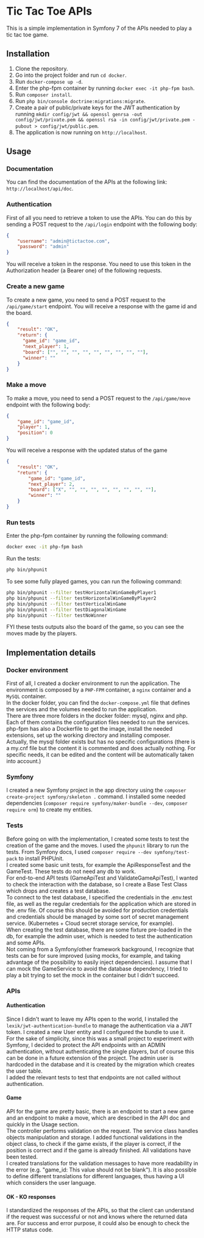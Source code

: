 # Tic Tac Toe APIs
This is a simple implementation in Symfony 7 of the APIs needed to play a tic tac toe game.

## Installation
1. Clone the repository.
2. Go into the project folder and run `cd docker`.
3. Run `docker-compose up -d`.
4. Enter the php-fpm container by running `docker exec -it php-fpm bash`.
5. Run `composer install`.
6. Run `php bin/console doctrine:migrations:migrate`.
7. Create a pair of public/private keys for the JWT authentication by running `mkdir config/jwt && openssl genrsa -out config/jwt/private.pem && openssl rsa -in config/jwt/private.pem -pubout > config/jwt/public.pem`.
8. The application is now running on `http://localhost`.

## Usage

### Documentation
You can find the documentation of the APIs at the following link: `http://localhost/api/doc`.

### Authentication
First of all you need to retrieve a token to use the APIs. You can do this by sending a POST request to the `/api/login` endpoint with the following body:
```json
{
    "username": "admin@tictactoe.com",
    "password": "admin"
}
```
You will receive a token in the response. You need to use this token in the Authorization header (a Bearer one) of the following requests. <br/>

### Create a new game
To create a new game, you need to send a POST request to the `/api/game/start` endpoint.
You will receive a response with the game id and the board. <br/>
```json
{
    "result": "OK",
    "return": {
      "game_id": "game_id",
      "next_player": 1,
      "board": ["", "", "", "", "", "", "", "", ""],
      "winner": ""
    }
}
```
### Make a move
To make a move, you need to send a POST request to the `/api/game/move` endpoint with the following body:
```json
{
    "game_id": "game_id",
    "player": 1,
    "position": 0
}
```
You will receive a response with the updated status of the game
```json
{
    "result": "OK",
    "return": {
        "game_id": "game_id",
        "next_player": 2,
        "board": ["X", "", "", "", "", "", "", "", ""],
        "winner": ""
    }
}
```
### Run tests
Enter the php-fpm container by running the following command:
```bash
docker exec -it php-fpm bash
```

Run the tests:
```bash
php bin/phpunit
```

To see some fully played games, you can run the following command:
```bash
php bin/phpunit --filter testHorizontalWinGameByPlayer1
php bin/phpunit --filter testHorizontalWinGameByPlayer2
php bin/phpunit --filter testVerticalWinGame
php bin/phpunit --filter testDiagonalWinGame
php bin/phpunit --filter testNoWinner
```
FYI these tests outputs also the board of the game, so you can see the moves made by the players.

## Implementation details

### Docker environment
First of all, I created a docker environment to run the application. The environment is composed by a `PHP-FPM` container, a `nginx` container and a `MySQL` container. <br/> 
In the docker folder, you can find the `docker-compose.yml` file that defines the services and the volumes needed to run the application. <br/>
There are three more folders in the docker folder: mysql, nginx and php. Each of them contains the configuration files needed to run the services. php-fpm has also a Dockerfile to get the image, install the needed extensions, set up the working directory and installing composer. <br/>
Actually, the mysql folder exists but has no specific configurations (there is a my.cnf file but the content it is commented and does actually nothing. For specific needs, it can be edited and the content will be automatically taken into account.)

### Symfony
I created a new Symfony project in the app directory using the `composer create-project symfony/skeleton .` command. I installed some needed dependencies (`composer require symfony/maker-bundle --dev`, `composer require orm`) to create my entities.<br/>

### Tests
Before going on with the implementation, I created some tests to test the creation of the game and the moves. I used the `phpunit` library to run the tests. From Symfony docs, I used `composer require --dev symfony/test-pack` to install PHPUnit. <br/>
I created some basic unit tests, for example the ApiResponseTest and the GameTest. These tests do not need any db to work. <br/>
For end-to-end API tests (GameApiTest and ValidateGameApiTest), I wanted to check the interaction with the database, so I create a Base Test Class which drops and creates a test database. <br/>
To connect to the test database, I specified the credentials in the .env.test file, as well as the regular credentials for the application which are stored in the .env file. Of course this should be avoided for production credentials and credentials should be managed by some sort of secret management service. (Kubernetes + Cloud secret storage service, for example). <br/>
When creating the test database, there are some fixture pre-loaded in the db, for example the admin user, which is needed to test the authentication and some APIs. <br/>
Not coming from a Symfony/other framework background, I recognize that tests can be for sure improved (using mocks, for example, and taking advantage of the possibility to easily inject dependencies). I assume that I can mock the GameService to avoid the database dependency, I tried to play a bit trying to set the mock in the container but I didn't succeed. <br/>

### APIs

#### Authentication
Since I didn't want to leave my APIs open to the world, I installed the `lexik/jwt-authentication-bundle` to manage the authentication via a JWT token. I created a new User entity and I configured the bundle to use it. <br/>
For the sake of simplicity, since this was a small project to experiment with Symfony, I decided to protect the API endpoints with an ADMIN authentication, without authenticating the single players, but of course this can be done in a future extension of the project. The admin user is hardcoded in the database and it is created by the migration which creates the user table. <br/>
I added the relevant tests to test that endpoints are not called without authentication. <br/>

#### Game
API for the game are pretty basic, there is an endpoint to start a new game and an endpoint to make a move, which are described in the API doc and quickly in the Usage section. <br/>
The controller performs validation on the request. The service class handles objects manipulation and storage. I added functional validations in the object class, to check if the game exists, if the player is correct, if the position is correct and if the game is already finished. All validations have been tested. <br/>
I created translations for the validation messages to have more readability in the error (e.g. "game_id: This value should not be blank"). It is also possible to define different translations for different languages, thus having a UI which considers the user language. <br/>


#### OK - KO responses
I standardized the responses of the APIs, so that the client can understand if the request was successful or not and knows where the returned data are. For success and error purpose, it could also be enough to check the HTTP status code. <br/>
